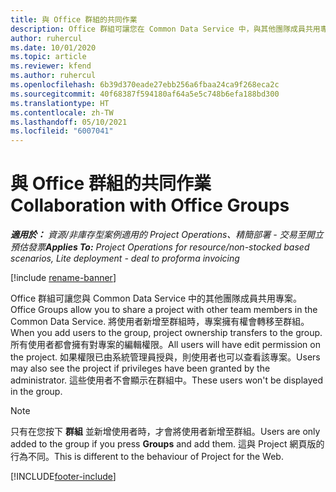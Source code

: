 ```yaml
---
title: 與 Office 群組的共同作業
description: Office 群組可讓您在 Common Data Service 中，與其他團隊成員共用專案。
author: ruhercul
ms.date: 10/01/2020
ms.topic: article
ms.reviewer: kfend
ms.author: ruhercul
ms.openlocfilehash: 6b39d370eade27ebb256a6fbaa24ca9f268eca2c
ms.sourcegitcommit: 40f68387f594180af64a5e5c748b6efa188bd300
ms.translationtype: HT
ms.contentlocale: zh-TW
ms.lasthandoff: 05/10/2021
ms.locfileid: "6007041"
---
```

# <a name="collaboration-with-office-groups"></a><span data-ttu-id="af42f-103">與 Office 群組的共同作業</span><span class="sxs-lookup"><span data-stu-id="af42f-103">Collaboration with Office Groups</span></span>

<span data-ttu-id="af42f-104">_**適用於：** 資源/非庫存型案例適用的 Project Operations、精簡部署 - 交易至開立預估發票_</span><span class="sxs-lookup"><span data-stu-id="af42f-104">_**Applies To:** Project Operations for resource/non-stocked based scenarios, Lite deployment - deal to proforma invoicing_</span></span>

[!include [rename-banner](~/includes/cc-data-platform-banner.md)]

<span data-ttu-id="af42f-105">Office 群組可讓您與 Common Data Service 中的其他團隊成員共用專案。</span><span class="sxs-lookup"><span data-stu-id="af42f-105">Office Groups allow you to share a project with other team members in the Common Data Service.</span></span> <span data-ttu-id="af42f-106">將使用者新增至群組時，專案擁有權會轉移至群組。</span><span class="sxs-lookup"><span data-stu-id="af42f-106">When you add users to the group, project ownership transfers to the group.</span></span> <span data-ttu-id="af42f-107">所有使用者都會擁有對專案的編輯權限。</span><span class="sxs-lookup"><span data-stu-id="af42f-107">All users will have edit permission on the project.</span></span> <span data-ttu-id="af42f-108">如果權限已由系統管理員授與，則使用者也可以查看該專案。</span><span class="sxs-lookup"><span data-stu-id="af42f-108">Users may also see the project if privileges have been granted by the administrator.</span></span> <span data-ttu-id="af42f-109">這些使用者不會顯示在群組中。</span><span class="sxs-lookup"><span data-stu-id="af42f-109">These users won't be displayed in the group.</span></span>

> [!NOTE] 
> <span data-ttu-id="af42f-110">只有在您按下 **群組** 並新增使用者時，才會將使用者新增至群組。</span><span class="sxs-lookup"><span data-stu-id="af42f-110">Users are only added to the group if you press **Groups** and add them.</span></span> <span data-ttu-id="af42f-111">這與 Project 網頁版的行為不同。</span><span class="sxs-lookup"><span data-stu-id="af42f-111">This is different to the behaviour of Project for the Web.</span></span> 



[!INCLUDE[footer-include](../includes/footer-banner.md)]